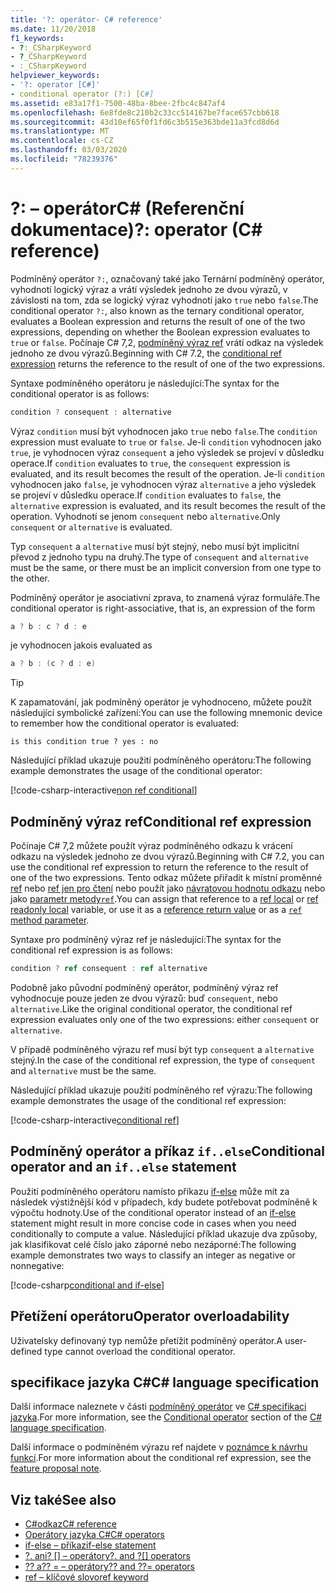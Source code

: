 ```yaml
---
title: '?: operátor- C# reference'
ms.date: 11/20/2018
f1_keywords:
- ?:_CSharpKeyword
- ?_CSharpKeyword
- :_CSharpKeyword
helpviewer_keywords:
- '?: operator [C#]'
- conditional operator (?:) [C#]
ms.assetid: e83a17f1-7500-48ba-8bee-2fbc4c847af4
ms.openlocfilehash: 6e8fde8c210b2c33cc514167be7face657cbb618
ms.sourcegitcommit: 43d10ef65f0f1fd6c3b515e363bde11a3fcd8d6d
ms.translationtype: MT
ms.contentlocale: cs-CZ
ms.lasthandoff: 03/03/2020
ms.locfileid: "78239376"
---
```

# <a name="-operator-c-reference"></a><span data-ttu-id="2e505-102">?: – operátorC# (Referenční dokumentace)</span><span class="sxs-lookup"><span data-stu-id="2e505-102">?: operator (C# reference)</span></span>

<span data-ttu-id="2e505-103">Podmíněný operátor `?:`, označovaný také jako Ternární podmíněný operátor, vyhodnotí logický výraz a vrátí výsledek jednoho ze dvou výrazů, v závislosti na tom, zda se logický výraz vyhodnotí jako `true` nebo `false`.</span><span class="sxs-lookup"><span data-stu-id="2e505-103">The conditional operator `?:`, also known as the ternary conditional operator, evaluates a Boolean expression and returns the result of one of the two expressions, depending on whether the Boolean expression evaluates to `true` or `false`.</span></span> <span data-ttu-id="2e505-104">Počínaje C# 7,2, [podmíněný výraz ref](#conditional-ref-expression) vrátí odkaz na výsledek jednoho ze dvou výrazů.</span><span class="sxs-lookup"><span data-stu-id="2e505-104">Beginning with C# 7.2, the [conditional ref expression](#conditional-ref-expression) returns the reference to the result of one of the two expressions.</span></span>

<span data-ttu-id="2e505-105">Syntaxe podmíněného operátoru je následující:</span><span class="sxs-lookup"><span data-stu-id="2e505-105">The syntax for the conditional operator is as follows:</span></span>

```csharp
condition ? consequent : alternative
```

<span data-ttu-id="2e505-106">Výraz `condition` musí být vyhodnocen jako `true` nebo `false`.</span><span class="sxs-lookup"><span data-stu-id="2e505-106">The `condition` expression must evaluate to `true` or `false`.</span></span> <span data-ttu-id="2e505-107">Je-li `condition` vyhodnocen jako `true`, je vyhodnocen výraz `consequent` a jeho výsledek se projeví v důsledku operace.</span><span class="sxs-lookup"><span data-stu-id="2e505-107">If `condition` evaluates to `true`, the `consequent` expression is evaluated, and its result becomes the result of the operation.</span></span> <span data-ttu-id="2e505-108">Je-li `condition` vyhodnocen jako `false`, je vyhodnocen výraz `alternative` a jeho výsledek se projeví v důsledku operace.</span><span class="sxs-lookup"><span data-stu-id="2e505-108">If `condition` evaluates to `false`, the `alternative` expression is evaluated, and its result becomes the result of the operation.</span></span> <span data-ttu-id="2e505-109">Vyhodnotí se jenom `consequent` nebo `alternative`.</span><span class="sxs-lookup"><span data-stu-id="2e505-109">Only `consequent` or `alternative` is evaluated.</span></span>

<span data-ttu-id="2e505-110">Typ `consequent` a `alternative` musí být stejný, nebo musí být implicitní převod z jednoho typu na druhý.</span><span class="sxs-lookup"><span data-stu-id="2e505-110">The type of `consequent` and `alternative` must be the same, or there must be an implicit conversion from one type to the other.</span></span>

<span data-ttu-id="2e505-111">Podmíněný operátor je asociativní zprava, to znamená výraz formuláře.</span><span class="sxs-lookup"><span data-stu-id="2e505-111">The conditional operator is right-associative, that is, an expression of the form</span></span>

```csharp
a ? b : c ? d : e
```

<span data-ttu-id="2e505-112">je vyhodnocen jako</span><span class="sxs-lookup"><span data-stu-id="2e505-112">is evaluated as</span></span>

```csharp
a ? b : (c ? d : e)
```

> [!TIP]
> <span data-ttu-id="2e505-113">K zapamatování, jak podmíněný operátor je vyhodnoceno, můžete použít následující symbolické zařízení:</span><span class="sxs-lookup"><span data-stu-id="2e505-113">You can use the following mnemonic device to remember how the conditional operator is evaluated:</span></span>
>
> ```text
> is this condition true ? yes : no
> ```

<span data-ttu-id="2e505-114">Následující příklad ukazuje použití podmíněného operátoru:</span><span class="sxs-lookup"><span data-stu-id="2e505-114">The following example demonstrates the usage of the conditional operator:</span></span>

[!code-csharp-interactive[non ref conditional](~/samples/snippets/csharp/language-reference/operators/ConditionalOperator.cs#ConditionalValue)]

## <a name="conditional-ref-expression"></a><span data-ttu-id="2e505-115">Podmíněný výraz ref</span><span class="sxs-lookup"><span data-stu-id="2e505-115">Conditional ref expression</span></span>

<span data-ttu-id="2e505-116">Počínaje C# 7,2 můžete použít výraz podmíněného odkazu k vrácení odkazu na výsledek jednoho ze dvou výrazů.</span><span class="sxs-lookup"><span data-stu-id="2e505-116">Beginning with C# 7.2, you can use the conditional ref expression to return the reference to the result of one of the two expressions.</span></span> <span data-ttu-id="2e505-117">Tento odkaz můžete přiřadit k místní proměnné [ref](../keywords/ref.md#ref-locals) nebo [ref jen pro čtení](../keywords/ref.md#ref-readonly-locals) nebo použít jako [návratovou hodnotu odkazu](../keywords/ref.md#reference-return-values) nebo jako [parametr metody`ref`](../keywords/ref.md#passing-an-argument-by-reference).</span><span class="sxs-lookup"><span data-stu-id="2e505-117">You can assign that reference to a [ref local](../keywords/ref.md#ref-locals) or [ref readonly local](../keywords/ref.md#ref-readonly-locals) variable, or use it as a [reference return value](../keywords/ref.md#reference-return-values) or as a [`ref` method parameter](../keywords/ref.md#passing-an-argument-by-reference).</span></span>

<span data-ttu-id="2e505-118">Syntaxe pro podmíněný výraz ref je následující:</span><span class="sxs-lookup"><span data-stu-id="2e505-118">The syntax for the conditional ref expression is as follows:</span></span>

```csharp
condition ? ref consequent : ref alternative
```

<span data-ttu-id="2e505-119">Podobně jako původní podmíněný operátor, podmíněný výraz ref vyhodnocuje pouze jeden ze dvou výrazů: buď `consequent`, nebo `alternative`.</span><span class="sxs-lookup"><span data-stu-id="2e505-119">Like the original conditional operator, the conditional ref expression evaluates only one of the two expressions: either `consequent` or `alternative`.</span></span>

<span data-ttu-id="2e505-120">V případě podmíněného výrazu ref musí být typ `consequent` a `alternative` stejný.</span><span class="sxs-lookup"><span data-stu-id="2e505-120">In the case of the conditional ref expression, the type of `consequent` and `alternative` must be the same.</span></span>

<span data-ttu-id="2e505-121">Následující příklad ukazuje použití podmíněného ref výrazu:</span><span class="sxs-lookup"><span data-stu-id="2e505-121">The following example demonstrates the usage of the conditional ref expression:</span></span>

[!code-csharp-interactive[conditional ref](~/samples/snippets/csharp/language-reference/operators/ConditionalOperator.cs#ConditionalRef)]

## <a name="conditional-operator-and-an-ifelse-statement"></a><span data-ttu-id="2e505-122">Podmíněný operátor a příkaz `if..else`</span><span class="sxs-lookup"><span data-stu-id="2e505-122">Conditional operator and an `if..else` statement</span></span>

<span data-ttu-id="2e505-123">Použití podmíněného operátoru namísto příkazu [if-else](../keywords/if-else.md) může mít za následek výstižnější kód v případech, kdy budete potřebovat podmíněně k výpočtu hodnoty.</span><span class="sxs-lookup"><span data-stu-id="2e505-123">Use of the conditional operator instead of an [if-else](../keywords/if-else.md) statement might result in more concise code in cases when you need conditionally to compute a value.</span></span> <span data-ttu-id="2e505-124">Následující příklad ukazuje dva způsoby, jak klasifikovat celé číslo jako záporné nebo nezáporné:</span><span class="sxs-lookup"><span data-stu-id="2e505-124">The following example demonstrates two ways to classify an integer as negative or nonnegative:</span></span>

[!code-csharp[conditional and if-else](~/samples/snippets/csharp/language-reference/operators/ConditionalOperator.cs#CompareWithIf)]

## <a name="operator-overloadability"></a><span data-ttu-id="2e505-125">Přetížení operátoru</span><span class="sxs-lookup"><span data-stu-id="2e505-125">Operator overloadability</span></span>

<span data-ttu-id="2e505-126">Uživatelsky definovaný typ nemůže přetížit podmíněný operátor.</span><span class="sxs-lookup"><span data-stu-id="2e505-126">A user-defined type cannot overload the conditional operator.</span></span>

## <a name="c-language-specification"></a><span data-ttu-id="2e505-127">specifikace jazyka C#</span><span class="sxs-lookup"><span data-stu-id="2e505-127">C# language specification</span></span>

<span data-ttu-id="2e505-128">Další informace naleznete v části [podmíněný operátor](~/_csharplang/spec/expressions.md#conditional-operator) ve [ C# specifikaci jazyka](~/_csharplang/spec/introduction.md).</span><span class="sxs-lookup"><span data-stu-id="2e505-128">For more information, see the [Conditional operator](~/_csharplang/spec/expressions.md#conditional-operator) section of the [C# language specification](~/_csharplang/spec/introduction.md).</span></span>

<span data-ttu-id="2e505-129">Další informace o podmíněném výrazu ref najdete v [poznámce k návrhu funkcí](~/_csharplang/proposals/csharp-7.2/conditional-ref.md).</span><span class="sxs-lookup"><span data-stu-id="2e505-129">For more information about the conditional ref expression, see the [feature proposal note](~/_csharplang/proposals/csharp-7.2/conditional-ref.md).</span></span>

## <a name="see-also"></a><span data-ttu-id="2e505-130">Viz také</span><span class="sxs-lookup"><span data-stu-id="2e505-130">See also</span></span>

- [<span data-ttu-id="2e505-131">C#odkaz</span><span class="sxs-lookup"><span data-stu-id="2e505-131">C# reference</span></span>](../index.md)
- [<span data-ttu-id="2e505-132">Operátory jazyka C#</span><span class="sxs-lookup"><span data-stu-id="2e505-132">C# operators</span></span>](index.md)
- [<span data-ttu-id="2e505-133">if-else – příkaz</span><span class="sxs-lookup"><span data-stu-id="2e505-133">if-else statement</span></span>](../keywords/if-else.md)
- <span data-ttu-id="2e505-134">[?. ani? [] – operátory](member-access-operators.md#null-conditional-operators--and-)</span><span class="sxs-lookup"><span data-stu-id="2e505-134">[?. and ?[] operators](member-access-operators.md#null-conditional-operators--and-)</span></span>
- [<span data-ttu-id="2e505-135">?? a?? = – operátory</span><span class="sxs-lookup"><span data-stu-id="2e505-135">?? and ??= operators</span></span>](null-coalescing-operator.md)
- [<span data-ttu-id="2e505-136">ref – klíčové slovo</span><span class="sxs-lookup"><span data-stu-id="2e505-136">ref keyword</span></span>](../keywords/ref.md)
